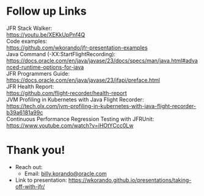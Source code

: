 # Follow up Links
JFR Stack Walker: <br/>
https://youtu.be/XEKkUpPnf4Q <br/>
Code examples: <br/>
https://github.com/wkorando/jfr-presentation-examples<br/>
Java Command (-XX:StartFlightRecording):<br/>
https://docs.oracle.com/en/java/javase/23/docs/specs/man/java.html#advanced-runtime-options-for-java<br/>
JFR Programmers Guide:<br/>
https://docs.oracle.com/en/java/javase/23/jfapi/preface.html <br/>
JFR Health Report: <br/>
https://github.com/flight-recorder/health-report<br/>
JVM Profiling in Kubernetes with Java Flight Recorder:<br/>
https://tech.olx.com/jvm-profiling-in-kubernetes-with-java-flight-recorder-b39a6181a99c<br/>
Continuous Performance Regression Testing with JFRUnit:<br/>
https://www.youtube.com/watch?v=iHOtYCcc0Lw <br/>


>>
# Thank you!

* Reach out:
    * Email: billy.korando@oracle.com
* Link to presentation: https://wkorando.github.io/presentations/taking-off-with-jfr/